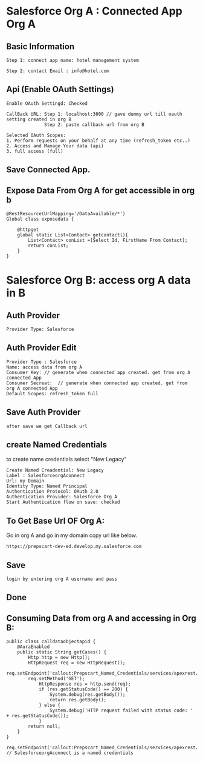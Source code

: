 # Salesforce Org A : Connected App Org A

## Basic Information 
```
Step 1: connect app name: hotel management system

Step 2: contact Email : info@hotel.com

```

## Api (Enable OAuth Settings)
```
Enable OAuth Settingd: Checked

CallBack URL: Step 1: localhost:3000 // gave dummy url till oauth setting created in org B
              Step 2: paste callback url from org B

Selected OAuth Scopes:
1. Perform requests on your behalf at any time (refresh_token etc..)
2. Access and Manage Your data (api)
3. full access (full)

```

## Save Connected App.


## Expose Data From Org A for get accessible in org b

```
@RestResource(UrlMapping='/DataAvailable/*')
Global class exposedata {

    @httpget
    global static List<Contact> getcontact(){
        List<Contact> conList =[Select Id, FirstName From Contact];
        return conList;
    }
}
```


# Salesforce Org B: access org A data in B

## Auth Provider
```
Provider Type: Salesforce
```

## Auth Provider Edit
```
Provider Type : Salesforce
Name: access data from org A
Consumer Key: // generate when connected app created. get from org A connected App
Consumer Secreat:  // generate when connected app created. get from org A connected App
Default Scopes: refresh_token full
```

## Save Auth Provider
```
after save we get Callback url
```

## create Named Credentials
<p>to create name credentials select "New Legacy"</p>

```
Create Named Creadential: New Legacy
Label : SalesforceorgAconnect
Url: my Domain
Identity Type: Named Principal
Authentication Protocol: OAuth 2.0
Authentication Provider: Salesforce Org A
Start Authentication flow on save: checked
```

## To Get Base Url OF Org A:
<p>Go in org A and go in my domain copy url like below.</p>

```
https://prepscart-dev-ed.develop.my.salesforce.com
```

##  Save
```
login by entering org A username and pass
```

## Done


 ## Consuming Data from org A and accessing in Org B:
 
```
public class calldataobjectapid {
    @AuraEnabled
    public static String getCases() {
        Http http = new Http();
        HttpRequest req = new HttpRequest();
        req.setEndpoint('callout:Prepscart_Named_Credentials/services/apexrest/DataAvailable');
        req.setMethod('GET');
            HttpResponse res = http.send(req);
            if (res.getStatusCode() == 200) {
                System.debug(res.getBody());
                return res.getBody();
            } else {
                System.debug('HTTP request failed with status code: ' + res.getStatusCode());
            }
        return null;     
    }
}
```

```
req.setEndpoint('callout:Prepscart_Named_Credentials/services/apexrest/DataAvailable'); // SalesforceorgAconnect is a named credentials
```

